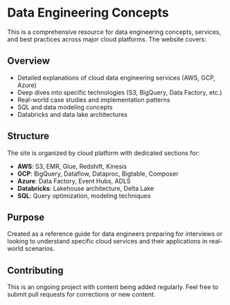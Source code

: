 # Data Engineering Concepts

This is a comprehensive resource for data engineering concepts, services, and best practices across major cloud platforms. The website covers:

## Overview
- Detailed explanations of cloud data engineering services (AWS, GCP, Azure)
- Deep dives into specific technologies (S3, BigQuery, Data Factory, etc.)
- Real-world case studies and implementation patterns
- SQL and data modeling concepts
- Databricks and data lake architectures

## Structure
The site is organized by cloud platform with dedicated sections for:
- **AWS**: S3, EMR, Glue, Redshift, Kinesis
- **GCP**: BigQuery, Dataflow, Dataproc, Bigtable, Composer
- **Azure**: Data Factory, Event Hubs, ADLS
- **Databricks**: Lakehouse architecture, Delta Lake
- **SQL**: Query optimization, modeling techniques

## Purpose
Created as a reference guide for data engineers preparing for interviews or looking to understand specific cloud services and their applications in real-world scenarios.

## Contributing
This is an ongoing project with content being added regularly. Feel free to submit pull requests for corrections or new content.